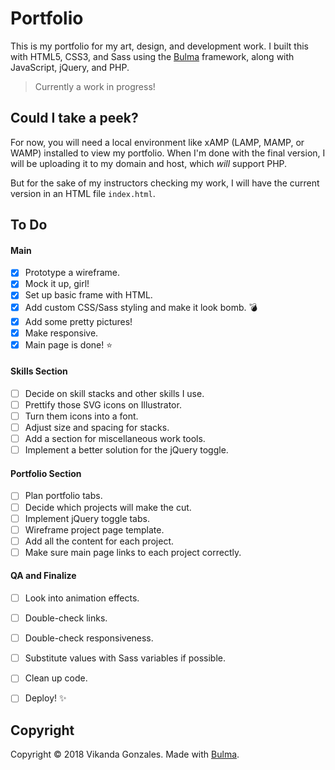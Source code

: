 # Portfolio

This is my portfolio for my art, design, and development work. I built this with HTML5, CSS3, and Sass using the [Bulma](http://bulma.io) framework, along with JavaScript, jQuery, and PHP.

>Currently a work in progress!

## Could I take a peek?

For now, you will need a local environment like xAMP (LAMP, MAMP, or WAMP) installed to view my portfolio. When I'm done with the final version, I will be uploading it to my domain and host, which *will* support PHP.

But for the sake of my instructors checking my work, I will have the current version in an HTML file `index.html`.

## To Do

#### Main
- [x] Prototype a wireframe.
- [x] Mock it up, girl!
- [x] Set up basic frame with HTML.
- [x] Add custom CSS/Sass styling and make it look bomb. :bomb:
- [x] Add some pretty pictures!
- [x] Make responsive.
- [x] Main page is done! :star:

#### Skills Section
- [ ] Decide on skill stacks and other skills I use.
- [ ] Prettify those SVG icons on Illustrator.
- [ ] Turn them icons into a font.
- [ ] Adjust size and spacing for stacks.
- [ ] Add a section for miscellaneous work tools.
- [ ] Implement a better solution for the jQuery toggle.

#### Portfolio Section
- [ ] Plan portfolio tabs.
- [ ] Decide which projects will make the cut.
- [ ] Implement jQuery toggle tabs.
- [ ] Wireframe project page template.
- [ ] Add all the content for each project.
- [ ] Make sure main page links to each project correctly.

#### QA and Finalize
- [ ] Look into animation effects.
- [ ] Double-check links.
- [ ] Double-check responsiveness.
- [ ] Substitute values with Sass variables if possible.
- [ ] Clean up code.
- [ ] Deploy! :sparkles:


## Copyright

Copyright &copy; 2018 Vikanda Gonzales. Made with [Bulma](http://bulma.io).
